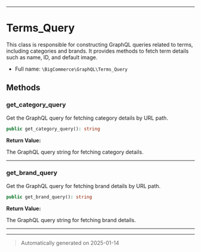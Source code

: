 ***

# Terms_Query

This class is responsible for constructing GraphQL queries related to terms,
including categories and brands. It provides methods to fetch term details
such as name, ID, and default image.



* Full name: `\BigCommerce\GraphQL\Terms_Query`




## Methods


### get_category_query

Get the GraphQL query for fetching category details by URL path.

```php
public get_category_query(): string
```









**Return Value:**

The GraphQL query string for fetching category details.




***

### get_brand_query

Get the GraphQL query for fetching brand details by URL path.

```php
public get_brand_query(): string
```









**Return Value:**

The GraphQL query string for fetching brand details.




***


***
> Automatically generated on 2025-01-14
